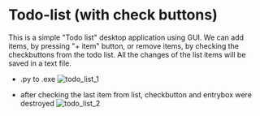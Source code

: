 # Todo-list (with check buttons)
This is a simple "Todo list" desktop application using GUI.
We can add items, by pressing "+ item" button, or remove items, by checking the checkbuttons from the todo list. All the changes of the list items will be saved in a text file. 

* .py to .exe
![todo_list_1](https://user-images.githubusercontent.com/116946235/209475225-133638d0-2113-4398-8501-73a3c5a34494.png)

* after checking the last item from list, checkbutton and entrybox were destroyed
![todo_list_2](https://user-images.githubusercontent.com/116946235/209475280-0eb654a5-8bb6-4946-b6ce-7d0950ceddcf.png)


